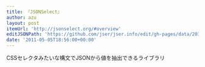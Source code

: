 ```yaml
---
title: 『JSONSelect』
author: azu
layout: post
itemUrl: 'http://jsonselect.org/#overview'
editJSONPath: 'https://github.com/jser/jser.info/edit/gh-pages/data/2011/05/index.json'
date: '2011-05-05T18:56:00+00:00'
---
```

CSSセレクタみたいな構文でJSONから値を抽出できるライブラリ
